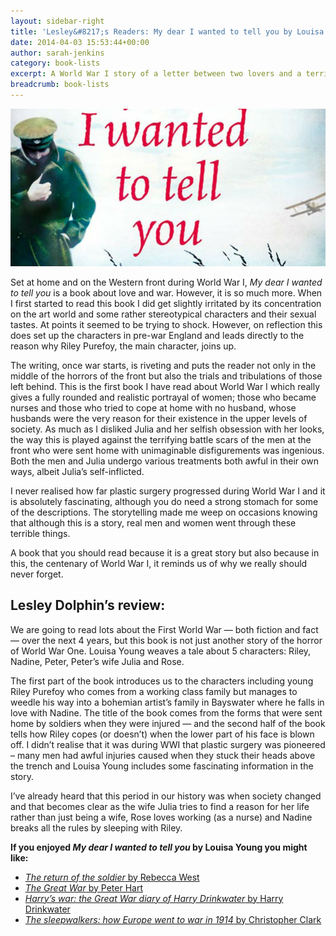 ```yaml
---
layout: sidebar-right
title: 'Lesley&#8217;s Readers: My dear I wanted to tell you by Louisa Young'
date: 2014-04-03 15:53:44+00:00
author: sarah-jenkins
category: book-lists
excerpt: A World War I story of a letter between two lovers and a terrible lie.
breadcrumb: book-lists
---
```

![My dear I wanted to tell you by Louisa Young](/images/featured/featured-my-dear-i-wanted-to-tell-you.jpg)

Set at home and on the Western front during World War I, <cite>My dear I wanted to tell you</cite> is a book about love and war. However, it is so much more. When I first started to read this book I did get slightly irritated by its concentration on the art world and some rather stereotypical characters and their sexual tastes. At points it seemed to be trying to shock. However, on reflection this does set up the characters in pre-war England and leads directly to the reason why Riley Purefoy, the main character, joins up.

The writing, once war starts, is riveting and puts the reader not only in the middle of the horrors of the front but also the trials and tribulations of those left behind. This is the first book I have read about World War I which really gives a fully rounded and realistic portrayal of women; those who became nurses and those who tried to cope at home with no husband, whose husbands were the very reason for their existence in the upper levels of society. As much as I disliked Julia and her selfish obsession with her looks, the way this is played against the terrifying battle scars of the men at the front who were sent home with unimaginable disfigurements was ingenious. Both the men and Julia undergo various treatments both awful in their own ways, albeit Julia&#8217;s self-inflicted.

I never realised how far plastic surgery progressed during World War I and it is absolutely fascinating, although you do need a strong stomach for some of the descriptions. The storytelling made me weep on occasions knowing that although this is a story, real men and women went through these terrible things.

A book that you should read because it is a great story but also because in this, the centenary of World War I, it reminds us of why we really should never forget.

## Lesley Dolphin&#8217;s review:

We are going to read lots about the First World War — both fiction and fact — over the next 4 years, but this book is not just another story of the horror of World War One. Louisa Young weaves a tale about 5 characters: Riley, Nadine, Peter, Peter’s wife Julia and Rose.

The first part of the book introduces us to the characters including young Riley Purefoy who comes from a working class family but manages to weedle his way into a bohemian artist&#8217;s family in Bayswater where he falls in love with Nadine. The title of the book comes from the forms that were sent home by soldiers when they were injured — and the second half of the book tells how Riley copes (or doesn’t) when the lower part of his face is blown off. I didn’t realise that it was during WWI that plastic surgery was pioneered – many men had awful injuries caused when they stuck their heads above the trench and Louisa Young includes some fascinating information in the story.

I’ve already heard that this period in our history was when society changed and that becomes clear as the wife Julia tries to find a reason for her life rather than just being a wife, Rose loves working (as a nurse) and Nadine breaks all the rules by sleeping with Riley.

**If you enjoyed <cite>My dear I wanted to tell you</cite> by Louisa Young you might like:**

* [<cite>The return of the soldier</cite> by Rebecca West](http://suffolk.spydus.co.uk/cgi-bin/spydus.exe/ENQ/OPAC/BIBENQ/5877789?QRY=CTIBIB%3C%20IRN(704958)&QRYTEXT=The%20return%20of%20the%20soldier)
* [<cite>The Great War</cite> by Peter Hart](http://suffolk.spydus.co.uk/cgi-bin/spydus.exe/ENQ/OPAC/BIBENQ/5877715?QRY=CTIBIB%3C%20IRN(181614)&QRYTEXT=The%20Great%20War)
* [<cite>Harry&#8217;s war: the Great War diary of Harry Drinkwater</cite> by Harry Drinkwater](http://suffolk.spydus.co.uk/cgi-bin/spydus.exe/ENQ/OPAC/BIBENQ/5878558?QRY=CTIBIB%3C%20IRN(33164689)&QRYTEXT=Harry%27s%20war%20%3A%20the%20Great%20War%20diary%20of%20Harry%20Drinkwater)
* [<cite>The sleepwalkers: how Europe went to war in 1914</cite> by Christopher Clark](http://suffolk.spydus.co.uk/cgi-bin/spydus.exe/ENQ/OPAC/BIBENQ/5877990?QRY=CTIBIB%3C%20IRN(14211862)&QRYTEXT=The%20sleepwalkers%20%3A%20how%20Europe%20went%20to%20war%20in%201914)
